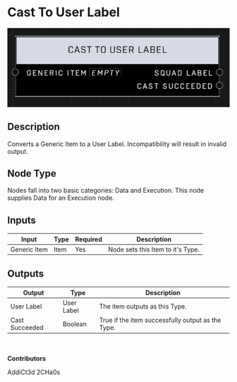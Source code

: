 # Cast To User Label
![](../../../.gitbook/assets/cast-to-user-labeln.png)
## Description
Converts a Generic Item to a User Label. Incompatibility will result in invalid output.

## Node Type
Nodes fall into two basic categories: Data and Execution. This node supplies Data for an Execution node.

## Inputs
| Input | Type | Required | Description |
|------------------|------------------|----------|--------------------------------------------------------------|
| Generic Item | Item | Yes | Node sets this Item to it's Type. |

## Outputs
| Output | Type | Description |
|------------------|------------------|--------------------------------------------------------------|
| User Label | User Label | The item outputs as this Type. |
| Cast Succeeded | Boolean | True if the item successfully output as the Type. |

\
\
**Contributors**

AddiCt3d 2CHa0s
